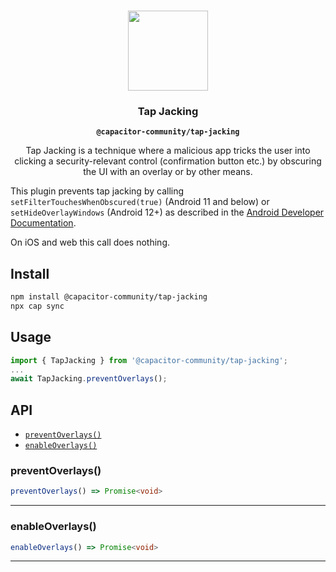<p align="center"><br><img src="https://user-images.githubusercontent.com/236501/85893648-1c92e880-b7a8-11ea-926d-95355b8175c7.png" width="128" height="128" /></p>
<h3 align="center">Tap Jacking</h3>
<p align="center"><strong><code>@capacitor-community/tap-jacking</code></strong></p>
<p align="center">
  Tap Jacking is a technique where a malicious app tricks the user into clicking a security-relevant control (confirmation button etc.) by obscuring the UI with an overlay or by other means.

  This plugin prevents tap jacking by calling `setFilterTouchesWhenObscured(true)` (Android 11 and below) or `setHideOverlayWindows` (Android 12+) as described in the [Android Developer Documentation](https://developer.android.com/privacy-and-security/risks/tapjacking).

  On iOS and web this call does nothing.
</p>


## Install

```bash
npm install @capacitor-community/tap-jacking
npx cap sync
```
## Usage
```typescript
import { TapJacking } from '@capacitor-community/tap-jacking';
...
await TapJacking.preventOverlays();
```

## API

<docgen-index>

* [`preventOverlays()`](#preventoverlays)
* [`enableOverlays()`](#enableoverlays)

</docgen-index>

<docgen-api>
<!--Update the source file JSDoc comments and rerun docgen to update the docs below-->

### preventOverlays()

```typescript
preventOverlays() => Promise<void>
```

--------------------


### enableOverlays()

```typescript
enableOverlays() => Promise<void>
```

--------------------

</docgen-api>
